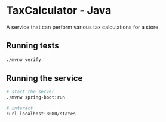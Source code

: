 # TaxCalculator - Java

A service that can perform various tax calculations for a store.

## Running tests

```bash
./mvnw verify
```

## Running the service

```bash
# start the server
./mvnw spring-boot:run

# interact
curl localhost:8080/states
```
